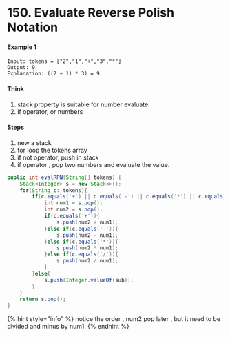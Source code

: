 # 150. Evaluate Reverse Polish Notation

#### Example 1

```text
Input: tokens = ["2","1","+","3","*"]
Output: 9
Explanation: ((2 + 1) * 3) = 9
```

#### Think

1. stack property is suitable for number evaluate.
2. if operator, or numbers

#### Steps

1. new a stack
2. for loop the tokens array
3. if not operator, push in stack 
4. if operator , pop two numbers and evaluate the value.

```java
public int evalRPN(String[] tokens) {
    Stack<Integer> s = new Stack<>();
    for(String c: tokens){
        if(c.equals('+') || c.equals('-') || c.equals('*') || c.equals('/')){
            int num1 = s.pop();
            int num2 = s.pop();
            if(c.equals('+')){
                s.push(num2 + num1);
            }else if(c.equals('-')){
                s.push(num2 - num1);
            }else if(c.equals('*')){
                s.push(num2 * num1);
            }else if(c.equals('/')){
                s.push(num2 / num1);
            }
        }else{
            s.push(Integer.valueOf(sub));
        }
    }
    return s.pop();
}
```

{% hint style="info" %}
notice the order , num2 pop later , but it need to be divided and minus by num1.
{% endhint %}


